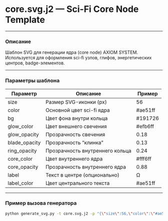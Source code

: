 # core.svg.j2 — Sci-Fi Core Node Template

---

### **Описание**
Шаблон SVG для генерации ядра (core node) AXIOM SYSTEM.  
Используется для оформления sci-fi узлов, глифов, энергетических центров, badge-элементов.

---

### **Параметры шаблона**

| Параметр      | Описание                               | Пример        |
|---------------|----------------------------------------|---------------|
| size          | Размер SVG-иконки (px)                 | 56            |
| color         | Основной цвет sci-fi ядра               | #ae51ff       |
| bg            | Цвет фона внутри кольца                 | #191726       |
| glow_color    | Цвет внешнего свечения                  | #efb6ff       |
| glow_opacity  | Прозрачность свечения                   | 0.18          |
| blade_opacity | Прозрачность “клинка”                   | 0.13          |
| ring_opacity  | Прозрачность внутреннего кольца         | 0.24          |
| core_color    | Цвет внутреннего ядра                   | #fff6ff       |
| core_opacity  | Прозрачность внутреннего ядра           | 0.88          |
| label         | Текст в центре (опционально)            | Ω             |
| label_color   | Цвет центрального текста                | #ae51ff       |

---

### **Пример вызова генератора**

```sh
python generate_svg.py -t core.svg.j2 -p "{\"size\":56,\"color\":\"#ae51ff\",\"bg\":\"#191726\",\"glow_color\":\"#efb6ff\",\"glow_opacity\":0.18,\"blade_opacity\":0.13,\"ring_opacity\":0.24,\"core_color\":\"#fff6ff\",\"core_opacity\":0.88,\"label\":\"Ω\",\"label_color\":\"#ae51ff\"}" -o axiom_viktor_core.svg
